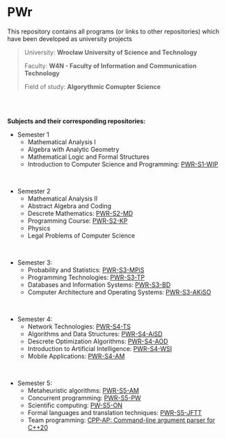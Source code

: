 # PWr
This repository contains all programs (or links to other repositories) which have been developed as university projects

> University: **Wrocław University of Science and Technology**
>
> Faculty: **W4N - Faculty of Information and Communication Technology**
>
> Field of study: **Algorythmic Comupter Science**

<br />
<br />

**Subjects and their corresponding repositories:**

* Semester 1
  * Mathematical Analysis I
  * Algebra with Analytic Geometry
  * Mathematical Logic and Formal Structures
  * Introduction to Computer Science and Programming: [PWR-S1-WIP](https://github.com/SpectraL519/PWR-S1-WIP)

<br />

* Semester 2
  * Mathematical Analysis II
  * Abstract Algebra and Coding
  * Descrete Mathematics: [PWR-S2-MD](https://github.com/SpectraL519/PWR-S2-MD)
  * Programming Course: [PWR-S2-KP](https://github.com/SpectraL519/PWR-S2-KP)
  * Physics
  * Legal Problems of Computer Science

<br />

* Semester 3:
  * Probability and Statistics: [PWR-S3-MPiS](https://github.com/SpectraL519/PWR-S3-MPiS)
  * Programming Technologies: [PWR-S3-TP](https://github.com/SpectraL519/PWR-S3-TP)
  * Databases and Information Systems: [PWR-S3-BD](https://github.com/SpectraL519/PWR-S3-BD)
  * Computer Architecture and Operating Systems: [PWR-S3-AKiSO](https://github.com/SpectraL519/PWR-S3-AKiSO)

<br />

* Semester 4:
  * Network Technologies: [PWR-S4-TS](https://github.com/SpectraL519/PWR-S4-TS)
  * Algorithms and Data Structures: [PWR-S4-AiSD](https://github.com/SpectraL519/PWR-S4-AiSD)
  * Descrete Optimization Algorithms: [PWR-S4-AOD](https://github.com/SpectraL519/PWR-S4-AOD)
  * Introduction to Artificial Intelligence: [PWR-S4-WSI](https://github.com/SpectraL519/PWR-S4-WSI)
  * Mobile Applications: [PWR-S4-AM](https://github.com/SpectraL519/PWR-S4-AM)

<br />

* Semester 5:
  * Metaheuristic algorithms: [PWR-S5-AM](https://github.com/SpectraL519/PWR-S4-AM)
  * Concurrent programming: [PWR-S5-PW](https://github.com/SpectraL519/PWR-S5-PW)
  * Scientific computing: [PW-S5-ON](https://github.com/SpectraL519/PWR-S5-ON)
  * Formal languages and translation techniques: [PWR-S5-JFTT](https://github.com/SpectraL519/PWR-S5-JFTT)
  * Team programming: [CPP-AP: Command-line argument parser for C++20](https://github.com/SpectraL519/cpp-ap)
